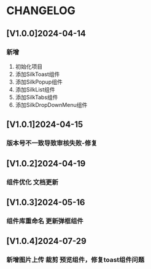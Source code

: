 # CHANGELOG
## [V1.0.0]2024-04-14
### 新增
1. 初始化项目
2. 添加SilkToast组件
3. 添加SilkPopup组件
4. 添加SilkList组件
5. 添加SilkTabs组件
6. 添加SilkDropDownMenu组件
## [V1.0.1]2024-04-15
### 版本号不一致导致审核失败-修复
## [V1.0.2]2024-04-19
### 组件优化 文档更新
## [V1.0.3]2024-05-16
### 组件库重命名 更新弹框组件
## [V1.0.4]2024-07-29
### 新增图片上传 裁剪 预览组件，修复toast组件问题